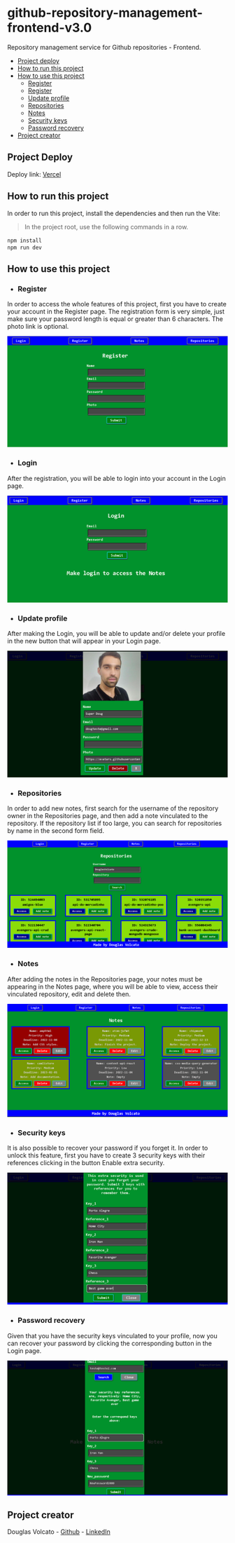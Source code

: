 # github-repository-management-frontend-v3.0
Repository management service for Github repositories - Frontend.

- [Project deploy](#deploy)
- [How to run this project](#run)
- [How to use this project](#use)
  - [Register](#register)
  - [Register](#login)
  - [Update profile](#update-profile)
  - [Repositories](#repositories)
  - [Notes](#notes)
  - [Security keys](#security-keys)
  - [Password recovery](#password-recovery)
- [Project creator](#creator)

<div id='deploy'/>

## Project Deploy
Deploy link: [Vercel](https://github-repository-management-frontend-v3-0-cc9hzi81s.vercel.app)

<div id='run'/>

## How to run this project
In order to run this project, install the dependencies and then run the Vite:

> In the project root, use the following commands in a row.

```shell
npm install
npm run dev
```

<div id='use'/>

## How to use this project

<div id='register'/>

- ### Register
In order to access the whole features of this project, first you have to create your account in the Register page.
The registration form is very simple, just make sure your password length is equal or greater than 6 characters. The photo link is optional.

![registration-image](https://github.com/DouglasVolcato/github-repository-management-frontend-v3.0/blob/main/src/public/images/documentation-images/registration.PNG?raw=true)

<div id='login'/>

- ### Login
After the registration, you will be able to login into your account in the Login page.

![login-image](https://github.com/DouglasVolcato/github-repository-management-frontend-v3.0/blob/main/src/public/images/documentation-images/login.PNG?raw=true)

<div id='update-profile'/>

- ### Update profile
After making the Login, you will be able to update and/or delete your profile in the new button that will appear in your Login page.

![user-profile-image](https://github.com/DouglasVolcato/github-repository-management-frontend-v3.0/blob/main/src/public/images/documentation-images/userCard.PNG?raw=true)

<div id='repositories'/>

- ### Repositories
In order to add new notes, first search for the username of the repository owner in the Repositories page, and then add a note vinculated to the repository.
If the repository list if too large, you can search for repositories by name in the second form field.

![repositories-image](https://github.com/DouglasVolcato/github-repository-management-frontend-v3.0/blob/main/src/public/images/documentation-images/repositories.PNG?raw=true)

<div id='notes'/>

- ### Notes
After adding the notes in the Repositories page, your notes must be appearing in the Notes page, where you will be able to view, access their vinculated repository, edit and delete then.

![notes-image](https://github.com/DouglasVolcato/github-repository-management-frontend-v3.0/blob/main/src/public/images/documentation-images/notes.PNG?raw=true)

<div id='security-keys'/>

- ### Security keys
It is also possible to recover your password if you forget it. In order to unlock this feature, first you have to create 3 security keys with their references clicking in the button Enable extra security.

![security-keys-image](https://github.com/DouglasVolcato/github-repository-management-frontend-v3.0/blob/main/src/public/images/documentation-images/securityKeys.PNG?raw=true)

<div id='password-recovery'/>

- ### Password recovery
Given that you have the security keys vinculated to your profile, now you can recover your password by clicking the corresponding button in the Login page.

![password-recovery](https://github.com/DouglasVolcato/github-repository-management-frontend-v3.0/blob/main/src/public/images/documentation-images/passwordRecovery.PNG?raw=true)

<div id='creator'/>

## Project creator

Douglas Volcato - [Github](https://github.com/DouglasVolcato) - [LinkedIn](https://www.linkedin.com/in/douglasvolcato/)